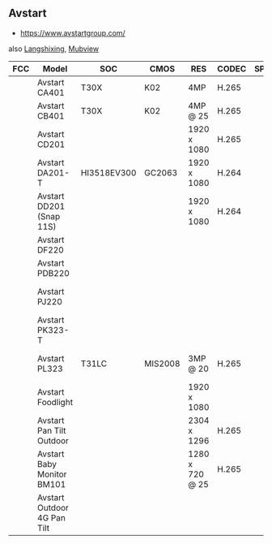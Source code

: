 Avstart
-------
- https://www.avstartgroup.com/

also [Langshixing](langshixing.md), [Mubview](mubview.md)

| FCC | Model                       | SOC         | CMOS    | RES             | CODEC | SPI | ETH | WIFI | CELL | SD | MIC | SPK |       BAT | PIR | PAN | TILT | IR LED     | WHT | PWR    | Link                                                                                                          |
|-----|-----------------------------|-------------|---------|-----------------|-------|-----|-----|------|------|----|-----|-----|----------:|-----|-----|------|------------|-----|--------|---------------------------------------------------------------------------------------------------------------|
|     | Avstart CA401               | T30X        | K02     | 4MP             | H.265 |     | +   | 2.4  |      | +  |     |     |           |     |     |      | 18 x 850nm |     | 12V 1A | https://www.avstartgroup.com/products/ca301-4.0mp-wifi-outdoor-security-camera/                               |
|     | Avstart CB401               | T30X        | K02     | 4MP @ 25        | H.265 |     | +   | 2.4  |      | +  |     |     |           |     |     |      | 18 x 850nm |     | 12V 1A | https://www.avstartgroup.com/products/ca301-4.0mp-wifi-outdoor-security-camera/                               |
|     | Avstart CD201               |             |         | 1920 x 1080     | H.265 |     |     |      |      | +  | +   | +   |           |     | 180 | -    |            |     | 12V 1A | https://www.avstartgroup.com/products/ca301-4.0mp-wifi-outdoor-security-camera/                               |
|     | Avstart DA201-T             | HI3518EV300 | GC2063  | 1920 x 1080     | H.264 |     |     | 2.4  |      | +  | +   | +   |  6500 mAh | +   |     |      |            |     | 5V 1A  | https://www.avstartgroup.com/products/outdoor-battery-camera/da201/                                           |
|     | Avstart DD201 (Snap 11S)    |             |         | 1920 x 1080     | H.264 |     |     |      |      | +  | +   | +   | 13400 mAh | +   |     |      |            |     |        | https://www.avstartgroup.com/products/outdoor-battery-camera/dd201/                                           |
|     | Avstart DF220               |             |         |                 |       |     |     |      |      |    |     |     |           |     |     |      |            |     |        | https://www.avstartgroup.com/products/outdoor-battery-camera/df220/                                           |
|     | Avstart PDB220              |             |         |                 |       |     |     |      |      |    |     |     |           |     |     |      |            |     |        | https://www.avstartgroup.com/products/pdb220-1080p-fhd-2.4ghz-wifi-pet-nanny-camera/                          |
|     | Avstart PJ220               |             |         |                 |       |     |     |      |      |    |     |     |           |     |     |      |            |     |        | https://www.avstartgroup.com/products/pj220-ecnomic-tuya-smart-mini-wifi-security-baby-monitor/               |
|     | Avstart PK323-T             |             |         |                 |       |     |     |      |      |    |     |     |           |     |     |      |            |     |        | https://www.avstartgroup.com/products/pk323-wireless-security-camera-3mp-hd-baby-monit/                       |
|     | Avstart PL323               | T31LC       | MIS2008 | 3MP @ 20        | H.265 |     | +   |      |      | +  | +   | +   |           |     | 355 | 90   | 4          |     | 5V 1A  | https://www.avstartgroup.com/products/pb220-2.0mp-wifi-pan-tilt-home-security-ip-camera-with-ir-night-vision/ |
|     | Avstart Foodlight           |             |         | 1920 x 1080     |       |     |     |      |      |    |     |     |           |     |     |      |            |     |        | https://www.avstartgroup.com/products/floodlight-camera/                                                      |
|     | Avstart Pan Tilt Outdoor    |             |         | 2304 x 1296     | H.265 |     |     |      |      |    | +   | +   |           |     |     |      |            |     |        | https://www.avstartgroup.com/products/pan-tilt-ptzcamera/                                                     |
|     | Avstart Baby Monitor BM101  |             |         | 1280 x 720 @ 25 | H.265 |     |     | 2.4  |      |    | +   | +   |         + |     |     |      |            |     |        | https://www.avstartgroup.com/products/baby-monitor/                                                           |
|     | Avstart Outdoor 4G Pan Tilt |             |         |                 |       |     |     |      | +    |    | +   | +   |         + | +   | 355 | 95   |            |     |        | https://www.avstartgroup.com/products/video-doorbell/                                                         |
